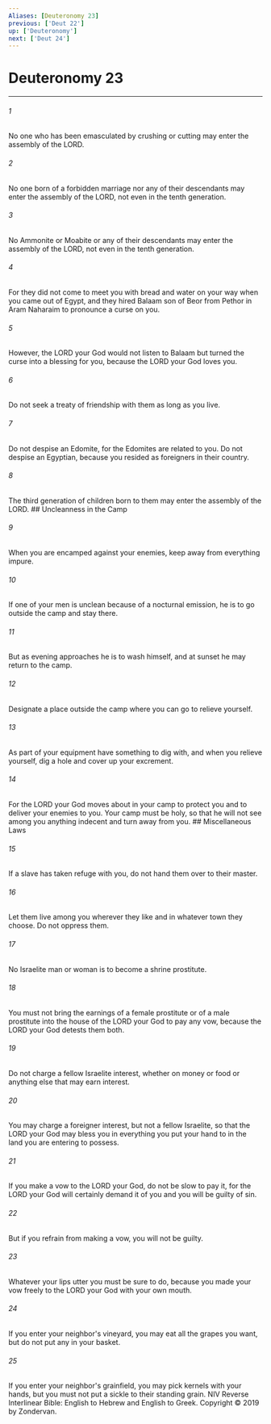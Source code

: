 ```yaml
---
Aliases: [Deuteronomy 23]
previous: ['Deut 22']
up: ['Deuteronomy']
next: ['Deut 24']
---
```

# Deuteronomy 23

***


###### 1 
No one who has been emasculated by crushing or cutting may enter the assembly of the LORD. 

###### 2 
No one born of a forbidden marriage nor any of their descendants may enter the assembly of the LORD, not even in the tenth generation. 

###### 3 
No Ammonite or Moabite or any of their descendants may enter the assembly of the LORD, not even in the tenth generation. 

###### 4 
For they did not come to meet you with bread and water on your way when you came out of Egypt, and they hired Balaam son of Beor from Pethor in Aram Naharaim to pronounce a curse on you. 

###### 5 
However, the LORD your God would not listen to Balaam but turned the curse into a blessing for you, because the LORD your God loves you. 

###### 6 
Do not seek a treaty of friendship with them as long as you live. 

###### 7 
Do not despise an Edomite, for the Edomites are related to you. Do not despise an Egyptian, because you resided as foreigners in their country. 

###### 8 
The third generation of children born to them may enter the assembly of the LORD. ## Uncleanness in the Camp 

###### 9 
When you are encamped against your enemies, keep away from everything impure. 

###### 10 
If one of your men is unclean because of a nocturnal emission, he is to go outside the camp and stay there. 

###### 11 
But as evening approaches he is to wash himself, and at sunset he may return to the camp. 

###### 12 
Designate a place outside the camp where you can go to relieve yourself. 

###### 13 
As part of your equipment have something to dig with, and when you relieve yourself, dig a hole and cover up your excrement. 

###### 14 
For the LORD your God moves about in your camp to protect you and to deliver your enemies to you. Your camp must be holy, so that he will not see among you anything indecent and turn away from you. ## Miscellaneous Laws 

###### 15 
If a slave has taken refuge with you, do not hand them over to their master. 

###### 16 
Let them live among you wherever they like and in whatever town they choose. Do not oppress them. 

###### 17 
No Israelite man or woman is to become a shrine prostitute. 

###### 18 
You must not bring the earnings of a female prostitute or of a male prostitute into the house of the LORD your God to pay any vow, because the LORD your God detests them both. 

###### 19 
Do not charge a fellow Israelite interest, whether on money or food or anything else that may earn interest. 

###### 20 
You may charge a foreigner interest, but not a fellow Israelite, so that the LORD your God may bless you in everything you put your hand to in the land you are entering to possess. 

###### 21 
If you make a vow to the LORD your God, do not be slow to pay it, for the LORD your God will certainly demand it of you and you will be guilty of sin. 

###### 22 
But if you refrain from making a vow, you will not be guilty. 

###### 23 
Whatever your lips utter you must be sure to do, because you made your vow freely to the LORD your God with your own mouth. 

###### 24 
If you enter your neighbor's vineyard, you may eat all the grapes you want, but do not put any in your basket. 

###### 25 
If you enter your neighbor's grainfield, you may pick kernels with your hands, but you must not put a sickle to their standing grain. NIV Reverse Interlinear Bible: English to Hebrew and English to Greek. Copyright © 2019 by Zondervan.
